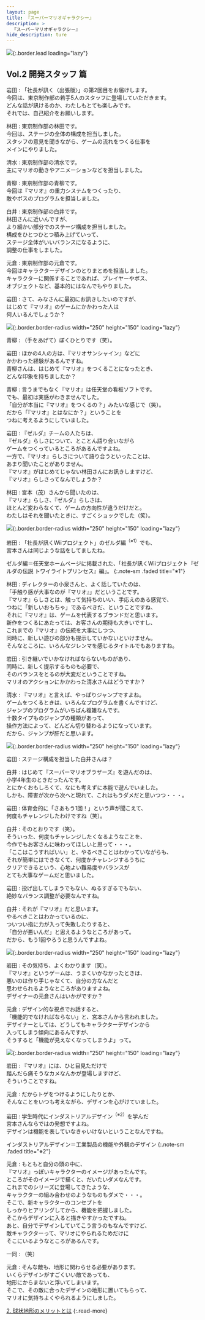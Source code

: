 ```yaml
---
layout: page
title: 『スーパーマリオギャラクシー』
description: >
  『スーパーマリオギャラクシー』
hide_description: ture
---
```


![](/interviews/jp/wii/rmgj/vol2/img/mainvisual.jpg){:.border.lead loading="lazy"}

## Vol.2 開発スタッフ 篇

岩田
: 「社長が訊く〈出張版〉」の第2回目をお届けします。<br>今回は、東京制作部の若手5人のスタッフに登場していただきます。<br>どんな話が訊けるのか、わたしもとても楽しみです。<br>それでは、自己紹介をお願いします。

林田
: 東京制作部の林田です。<br>今回は、ステージの全体の構成を担当しました。<br>スタッフの意見を聞きながら、ゲームの流れをつくる仕事を<br>メインにやりました。

清水
: 東京制作部の清水です。<br>主にマリオの動きやアニメーションなどを担当しました。

青柳
: 東京制作部の青柳です。<br>今回は『マリオ』の重力システムをつくったり、<br>敵やボスのプログラムを担当しました。

白井
: 東京制作部の白井です。<br>林田さんに近いんですが、<br>より細かい部分でのステージ構成を担当しました。<br>構成をひとつひとつ積み上げていって、<br>ステージ全体がいいバランスになるように、<br>調整の仕事をしました。

元倉
: 東京制作部の元倉です。<br>今回はキャラクターデザインのとりまとめを担当しました。<br>キャラクターに関係することであれば、プレイヤーやボス、<br>オブジェクトなど、基本的にはなんでもやりました。

岩田
: さて、みなさんに最初にお訊きしたいのですが、<br>はじめて『マリオ』のゲームにかかわった人は<br>何人いるんでしょうか？

![](/interviews/jp/wii/rmgj/vol2/img/photo1.jpg){:.border.border-radius width="250" height="150" loading="lazy"}

青柳
: （手をあげて）ぼくひとりです（笑）。

岩田
: ほかの4人の方は、『マリオサンシャイン』などに<br>かかわった経験があるんですね。<br>青柳さんは、はじめて『マリオ』をつくることになったとき、<br>どんな印象を持ちましたか？

青柳
: 言うまでもなく『マリオ』は任天堂の看板ソフトです。<br>でも、最初は実感がわきませんでした。<br>「自分が本当に『マリオ』をつくるの？」みたいな感じで（笑）。<br>だから「『マリオ』とはなにか？」ということを<br>つねに考えるようにしていました。

岩田
: 『ゼルダ』チームの人たちは、<br>『ゼルダ』らしさについて、とことん語り合いながら<br>ゲームをつくっているところがあるんですよね。<br>一方で、『マリオ』らしさについて語り合うといったことは、<br>あまり聞いたことがありません。<br>『マリオ』がはじめてじゃない林田さんにお訊きしますけど、<br>『マリオ』らしさってなんでしょうか？

林田
: 宮本（茂）さんから聞いたのは、<br>『マリオ』らしさ、『ゼルダ』らしさは、<br>ほとんど変わらなくて、ゲームの方向性が違うだけだと。<br>わたしはそれを聞いたときに、すごくショックでした（笑）。

![](/interviews/jp/wii/rmgj/vol2/img/photo2.jpg){:.border.border-radius width="250" height="150" loading="lazy"}

岩田
: 「社長が訊くWiiプロジェクト」のゼルダ編<sup>（※1）</sup>でも、<br>宮本さんは同じような話をしてましたね。

ゼルダ編＝任天堂ホームページに掲載された、「社長が訊くWiiプロジェクト『ゼルダの伝説 トワイライトプリンセス』編」。
{:.note-sm .faded title="※1"}

林田
: ディレクターの小泉さんと、よく話していたのは、<br>「手触り感が大事なのが『マリオ』」だということです。<br>『マリオ』らしさとは、触って気持ちのいい、手応えのある感覚で、<br>つねに「新しいおもちゃ」であるべきだ、ということですね、<br>それに『マリオ』は、ゲームを代表するブランドだと思います。<br>新作をつくるにあたっては、お客さんの期待も大きいですし、<br>これまでの『マリオ』の伝統を大事にしつつ、<br>同時に、新しい遊びの部分も提示していかないといけません。<br>そんなところに、いろんなジレンマを感じるタイトルでもありますね。

岩田
: 引き継いでいかなければならないものがあり、<br>同時に、新しく提示するものも必要で、<br>そのバランスをとるのが大変だということですね。<br>マリオのアクションにかかわった清水さんはどうですか？

清水
: 『マリオ』と言えば、やっぱりジャンプですよね。<br>ゲームをつくるときは、いろんなプログラムを書くんですけど、<br>ジャンプのプログラムがいちばん複雑なんです。<br>十数タイプものジャンプの種類があって、<br>操作方法によって、どんどん切り替わるようになっています。<br>だから、ジャンプが肝だと思います。

![](/interviews/jp/wii/rmgj/vol2/img/photo3.jpg){:.border.border-radius width="250" height="150" loading="lazy"}

岩田
: ステージ構成を担当した白井さんは？

白井
: はじめて『スーパーマリオブラザーズ』を遊んだのは、<br>小学4年生のときだったんです。<br>とにかくおもしろくて、なにも考えずに本能で遊んでいました。<br>しかも、障害が次から次へと現れて、これはもうダメだと思いつつ・・・。

岩田
: 体育会的に「さあもう1回！」という声が聞こえて、<br>何度もチャレンジしたわけですね（笑）。

白井
: そのとおりです（笑）。<br>そういった、何度もチャレンジしたくなるようなことを、<br>今作でもお客さんに味わってほしいと思って・・・。<br>「ここはこうすればいい」と、やるべきことはわかっていながらも、<br>それが簡単にはできなくて、何度かチャレンジするうちに<br>クリアできるという、心地よい難易度やバランスが<br>とても大事なゲームだと思いました。

岩田
: 投げ出してしまうでもない、ぬるすぎるでもない、<br>絶妙なバランス調整が必要なんですね。

白井
: それが『マリオ』だと思います。<br>やるべきことはわかっているのに、<br>ついつい指に力が入って失敗したりすると、<br>「自分が悪いんだ」と思えるようなところがあって。<br>だから、もう1回やろうと思うんですよね。

![](/interviews/jp/wii/rmgj/vol2/img/photo4.jpg){:.border.border-radius width="250" height="150" loading="lazy"}

岩田
: その気持ち、よくわかります（笑）。<br>『マリオ』というゲームは、うまくいかなかったときは、<br>悪いのは作り手じゃなくて、自分の方なんだと<br>思わせられるようなところがありますよね。<br>デザイナーの元倉さんはいかがですか？

元倉
: デザイン的な視点でお話すると、<br>「機能的でなければならない」と、宮本さんから言われました。<br>デザイナーとしては、どうしてもキャラクターデザインから<br>入ってしまう傾向にあるんですが、<br>そうすると「機能が見えなくなってしまうよ」って。

![](/interviews/jp/wii/rmgj/vol2/img/photo5.jpg){:.border.border-radius width="250" height="150" loading="lazy"}

岩田
: 『マリオ』には、ひと目見ただけで<br>踏んだら痛そうなカメなんかが登場しますけど、<br>そういうことですね。

元倉
: だからトゲをつけるようにしたりとか、<br>そんなことをいつも考えながら、デザインを心がけていました。

岩田
: 学生時代にインダストリアルデザイン<sup>（※2）</sup>を学んだ<br>宮本さんならではの発想ですよね。<br>デザインは機能を表していなきゃいけないということなんですね。

インダストリアルデザイン＝工業製品の機能や外観のデザイン
{:.note-sm .faded title="※2"}

元倉
: もともと自分の頭の中に、<br>『マリオ』っぽいキャラクターのイメージがあったんです。<br>ところがそのイメージで描くと、だいたいダメなんです。<br>これまでのシリーズに登場してきたような、<br>キャラクターの組み合わせのようなものもダメで・・・。<br>そこで、新キャラクターのコンセプトを<br>しっかりヒアリングしてから、機能を把握しました。<br>そこからデザインに入ると描きやすかったですね。<br>あと、自分でデザインしていてこう言うのもなんですけど、<br>敵キャラクターって、マリオにやられるためだけに<br>そこにいるようなところがあるんです。

一同
: （笑）

元倉
: そんな敵も、地形に関わらせる必要があります。<br>いくらデザインがすごくいい敵であっても、<br>地形にからまないと浮いてしまいます。<br>そこで、その敵に合ったデザインの地形に置いてもらって、<br>マリオに気持ちよくやられるようにしました。

[2. 球状地形のメリットとは](2.md)
{:.read-more}

